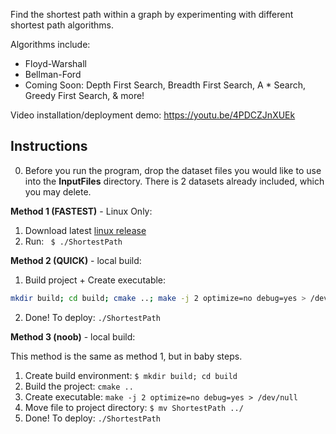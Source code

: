 Find the shortest path within a graph by experimenting with different shortest path algorithms.

Algorithms include:
- Floyd-Warshall
- Bellman-Ford
- Coming Soon: Depth First Search, Breadth First Search, A * Search, Greedy First Search, & more!

Video installation/deployment demo: https://youtu.be/4PDCZJnXUEk

## Instructions

0. Before you run the program, drop the dataset files you would like to use into the __InputFiles__ directory. There is 2 datasets already included, which you may delete.

__Method 1 (FASTEST)__ - Linux Only:

1. Download latest [linux release](https://github.com/luisegarduno/Various-ShortestPath-Algorithms/releases/download/v1.0/LinuxRelease.zip)
2. Run: ` $ ./ShortestPath`

__Method 2 (QUICK)__ - local build:

1. Build project + Create executable:
```bash
mkdir build; cd build; cmake ..; make -j 2 optimize=no debug=yes > /dev/null; mv ShortestPath ../
```
2. Done! To deploy: `./ShortestPath`

__Method 3 (noob)__ - local build:

This method is the same as method 1, but in baby steps.

1. Create build environment: `$ mkdir build; cd build` 
2. Build the project: `cmake ..`
3. Create executable: `make -j 2 optimize=no debug=yes > /dev/null`
4. Move file to project directory: `$ mv ShortestPath ../`
5. Done! To deploy: `./ShortestPath` 
